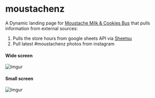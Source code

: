 # moustachenz

A Dynamic landing page for [Moustache Milk & Cookies Bus][feb5ffbd] that pulls information from external sources:

  [feb5ffbd]: https://www.facebook.com/MoustacheNZ "Moustache"

1. Pulls the store hours from google sheets API via [Sheetsu][3eca5a45]
2. Pull latest #moustachenz photos from instagram

  [3eca5a45]: https://sheetsu.com/your-apis "Sheetsu"

#### Wide screen
![Imgur](http://i.imgur.com/RfMmO4s.jpg)

#### Small screen
![Imgur](http://i.imgur.com/uryYLfq.jpg)
